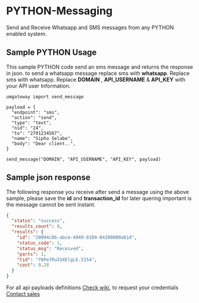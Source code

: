 # PYTHON-Messaging
Send and Receive Whatsapp and SMS messages from any PYTHON enabled system.

## Sample PYTHON Usage
This sample PYTHON code send an sms message and returns the response in json. to send a whatsapp message replace sms with **whatsapp**.
Replace sms with whatsapp. Replace **DOMAIN** , **API_USERNAME** & **API_KEY** with your API user Information.

```
umgateway import send_message

payload = {
  "endpoint": "sms",
  "action": "send",
  "type": "text",
  "nid": "24",
  "to": "2701234567",
  "name": "Sipho Selabe",
  "body": "Dear client..",
}

send_message("DOMAIN", "API_USERNAME", "API_KEY", payload)
```

## Sample json response
The following response you receive after send a message using the above sample, please save the **id** and **transaction_id** for later quering important is the message cannot be sent instant.

```json
{
  "status": "success",
  "results_count": 8,
  "results": {
    "id": "20994c0b-abce-4949-0104-04200000a61d",
    "status_code": 1,
    "status_msg": "Received",
    "parts": 1,
    "tid": "78Pe7RuIGXElgLE.5154",
    "cost": 0.28
  }
}
```

For all api payloads definitions [Check wiki](https://github.com/xiigroup/PYTHON-Messaging/wiki), to request your credentials [Contact sales](https://xiigroup.co.za/#contact)
